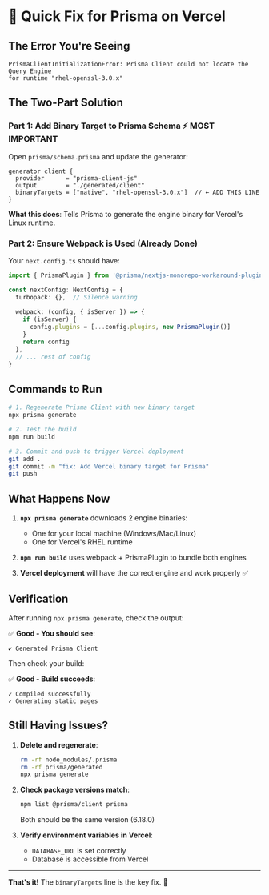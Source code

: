 # 🚀 Quick Fix for Prisma on Vercel

## The Error You're Seeing

```
PrismaClientInitializationError: Prisma Client could not locate the Query Engine 
for runtime "rhel-openssl-3.0.x"
```

## The Two-Part Solution

### Part 1: Add Binary Target to Prisma Schema ⚡ MOST IMPORTANT

Open `prisma/schema.prisma` and update the generator:

```prisma
generator client {
  provider      = "prisma-client-js"
  output        = "./generated/client"
  binaryTargets = ["native", "rhel-openssl-3.0.x"]  // ← ADD THIS LINE
}
```

**What this does**: Tells Prisma to generate the engine binary for Vercel's Linux runtime.

### Part 2: Ensure Webpack is Used (Already Done)

Your `next.config.ts` should have:

```typescript
import { PrismaPlugin } from '@prisma/nextjs-monorepo-workaround-plugin'

const nextConfig: NextConfig = {
  turbopack: {},  // Silence warning
  
  webpack: (config, { isServer }) => {
    if (isServer) {
      config.plugins = [...config.plugins, new PrismaPlugin()]
    }
    return config
  },
  // ... rest of config
}
```

## Commands to Run

```bash
# 1. Regenerate Prisma Client with new binary target
npx prisma generate

# 2. Test the build
npm run build

# 3. Commit and push to trigger Vercel deployment
git add .
git commit -m "fix: Add Vercel binary target for Prisma"
git push
```

## What Happens Now

1. **`npx prisma generate`** downloads 2 engine binaries:
   - One for your local machine (Windows/Mac/Linux)
   - One for Vercel's RHEL runtime

2. **`npm run build`** uses webpack + PrismaPlugin to bundle both engines

3. **Vercel deployment** will have the correct engine and work properly ✅

## Verification

After running `npx prisma generate`, check the output:

✅ **Good - You should see**:
```
✔ Generated Prisma Client
```

Then check your build:

✅ **Good - Build succeeds**:
```
✓ Compiled successfully
✓ Generating static pages
```

## Still Having Issues?

1. **Delete and regenerate**:
   ```bash
   rm -rf node_modules/.prisma
   rm -rf prisma/generated
   npx prisma generate
   ```

2. **Check package versions match**:
   ```bash
   npm list @prisma/client prisma
   ```
   Both should be the same version (6.18.0)

3. **Verify environment variables in Vercel**:
   - `DATABASE_URL` is set correctly
   - Database is accessible from Vercel

---

**That's it!** The `binaryTargets` line is the key fix. 🎯
